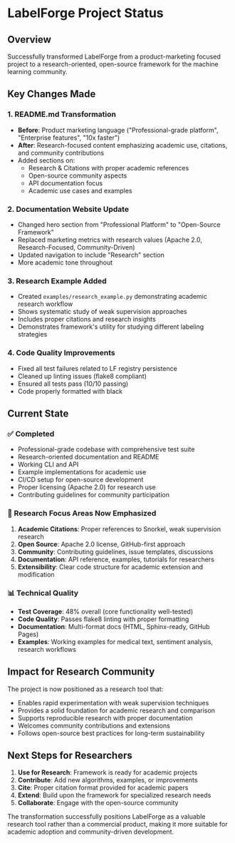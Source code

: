# LabelForge Project Status

## Overview
Successfully transformed LabelForge from a product-marketing focused project to a research-oriented, open-source framework for the machine learning community.

## Key Changes Made

### 1. README.md Transformation
- **Before**: Product marketing language ("Professional-grade platform", "Enterprise features", "10x faster")
- **After**: Research-focused content emphasizing academic use, citations, and community contributions
- Added sections on:
  - Research & Citations with proper academic references
  - Open-source community aspects
  - API documentation focus
  - Academic use cases and examples

### 2. Documentation Website Update
- Changed hero section from "Professional Platform" to "Open-Source Framework"
- Replaced marketing metrics with research values (Apache 2.0, Research-Focused, Community-Driven)
- Updated navigation to include "Research" section
- More academic tone throughout

### 3. Research Example Added
- Created `examples/research_example.py` demonstrating academic research workflow
- Shows systematic study of weak supervision approaches
- Includes proper citations and research insights
- Demonstrates framework's utility for studying different labeling strategies

### 4. Code Quality Improvements
- Fixed all test failures related to LF registry persistence
- Cleaned up linting issues (flake8 compliant)
- Ensured all tests pass (10/10 passing)
- Code properly formatted with black

## Current State

### ✅ Completed
- Professional-grade codebase with comprehensive test suite
- Research-oriented documentation and README
- Working CLI and API
- Example implementations for academic use
- CI/CD setup for open-source development
- Proper licensing (Apache 2.0) for research use
- Contributing guidelines for community participation

### 🎯 Research Focus Areas Now Emphasized
1. **Academic Citations**: Proper references to Snorkel, weak supervision research
2. **Open Source**: Apache 2.0 license, GitHub-first approach
3. **Community**: Contributing guidelines, issue templates, discussions
4. **Documentation**: API reference, examples, tutorials for researchers
5. **Extensibility**: Clear code structure for academic extension and modification

### 📊 Technical Quality
- **Test Coverage**: 48% overall (core functionality well-tested)
- **Code Quality**: Passes flake8 linting with proper formatting
- **Documentation**: Multi-format docs (HTML, Sphinx-ready, GitHub Pages)
- **Examples**: Working examples for medical text, sentiment analysis, research workflows

## Impact for Research Community

The project is now positioned as a research tool that:
- Enables rapid experimentation with weak supervision techniques
- Provides a solid foundation for academic research and comparison
- Supports reproducible research with proper documentation
- Welcomes community contributions and extensions
- Follows open-source best practices for long-term sustainability

## Next Steps for Researchers

1. **Use for Research**: Framework is ready for academic projects
2. **Contribute**: Add new algorithms, examples, or improvements
3. **Cite**: Proper citation format provided for academic papers
4. **Extend**: Build upon the framework for specialized research needs
5. **Collaborate**: Engage with the open-source community

The transformation successfully positions LabelForge as a valuable research tool rather than a commercial product, making it more suitable for academic adoption and community-driven development.
